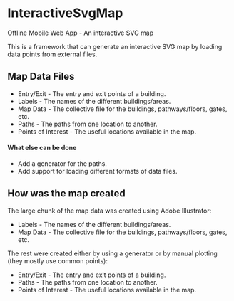 # InteractiveSvgMap
Offline Mobile Web App - An interactive SVG map

This is a framework that can generate an interactive SVG map by loading data points from external files.

<h2>Map Data Files</h2>
<ul>
    <li>Entry/Exit - The entry and exit points of a building.</li>
    <li>Labels - The names of the different buildings/areas.</li>
    <li>Map Data - The collective file for the buildings, pathways/floors, gates, etc.</li>
    <li>Paths - The paths from one location to another.</li>
    <li>Points of Interest - The useful locations available in the map. </li>
</ul>

<h4>What else can be done</h4>
<ul>
    <li>Add a generator for the paths.</li>
    <li>Add support for loading different formats of data files.</li>
</ul>

<h2>How was the map created</h2>
The large chunk of the map data was created using Adobe Illustrator:
<ul>
    <li>Labels - The names of the different buildings/areas.</li>
    <li>Map Data - The collective file for the buildings, pathways/floors, gates, etc.</li>
</ul>

The rest were created either by using a generator or by manual plotting (they mostly use common points):
<ul>
    <li>Entry/Exit - The entry and exit points of a building.</li>
    <li>Paths - The paths from one location to another.</li>
    <li>Points of Interest - The useful locations available in the map. </li>
</ul>

